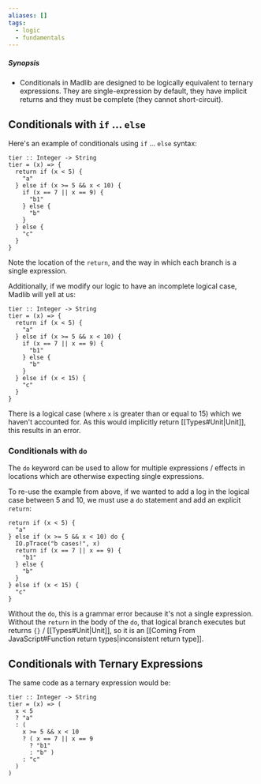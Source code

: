 ```yaml
---
aliases: []
tags:
  - logic
  - fundamentals
---
```

##### Synopsis
- Conditionals in Madlib are designed to be logically equivalent to ternary expressions. They are single-expression by default, they have implicit returns and they must be complete (they cannot short-circuit).

## Conditionals with `if` ... `else`

Here's an example of conditionals using `if` ... `else` syntax:

```mad
tier :: Integer -> String
tier = (x) => {
  return if (x < 5) {
    "a"
  } else if (x >= 5 && x < 10) {
    if (x == 7 || x == 9) {
      "b1"
    } else {
      "b"
    }
  } else {
    "c"
  }
}
```

Note the location of the `return`, and the way in which each branch is a single expression.

Additionally, if we modify our logic to have an incomplete logical case, Madlib will yell at us:

```mad
tier :: Integer -> String
tier = (x) => {
  return if (x < 5) {
    "a"
  } else if (x >= 5 && x < 10) {
    if (x == 7 || x == 9) {
      "b1"
    } else {
      "b"
    }
  } else if (x < 15) {
    "c"
  }
}
```

There is a logical case (where `x` is greater than or equal to 15) which we haven't accounted for. As this would implicitly return [[Types#Unit|Unit]], this results in an error.

### Conditionals with `do`

The `do` keyword can be used to allow for multiple expressions / effects in locations which are otherwise expecting single expressions.

To re-use the example from above, if we wanted to add a log in the logical case between 5 and 10, we must use a `do` statement and add an explicit `return`:

```mad
return if (x < 5) {
  "a"
} else if (x >= 5 && x < 10) do {
  IO.pTrace("b cases!", x)
  return if (x == 7 || x == 9) {
    "b1"
  } else {
    "b"
  }
} else if (x < 15) {
  "c"
}
```

Without the `do`, this is a grammar error because it's not a single expression. Without the `return` in the body of the `do`, that logical branch executes but returns `{}` / [[Types#Unit|Unit]], so it is an [[Coming From JavaScript#Function return types|inconsistent return type]].
## Conditionals with Ternary Expressions

The same code as a ternary expression would be:

```mad
tier :: Integer -> String
tier = (x) => (
  x < 5
  ? "a"
  : (
    x >= 5 && x < 10
    ? ( x == 7 || x == 9
      ? "b1"
      : "b" )
    : "c"
  )
)
```

